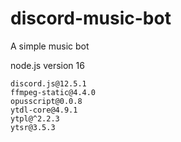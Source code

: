 # discord-music-bot
A simple music bot  

node.js version 16  

```
discord.js@12.5.1  
ffmpeg-static@4.4.0  
opusscript@0.0.8  
ytdl-core@4.9.1  
ytpl@^2.2.3  
ytsr@3.5.3  
```
